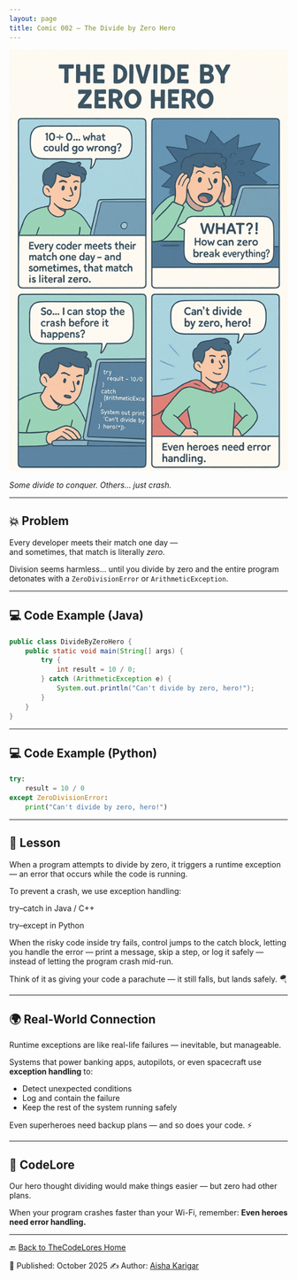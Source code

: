 ```yaml
---
layout: page
title: Comic 002 – The Divide by Zero Hero
---
```


![Comic 02 – Divide by Zero Hero](./comic.png)



*Some divide to conquer. Others… just crash.*

---

## 💥 Problem  
Every developer meets their match one day —  
and sometimes, that match is literally *zero*.

Division seems harmless... until you divide by zero and the entire program detonates with a `ZeroDivisionError` or `ArithmeticException`.

---

## 💻 Code Example (Java)

```java
public class DivideByZeroHero {
    public static void main(String[] args) {
        try {
            int result = 10 / 0;
        } catch (ArithmeticException e) {
            System.out.println("Can't divide by zero, hero!");
        }
    }
}
````

---

## 💻 Code Example (Python)

```python
try:
    result = 10 / 0
except ZeroDivisionError:
    print("Can't divide by zero, hero!")
```

---

## 🧩 Lesson

When a program attempts to divide by zero, it triggers a runtime exception —
an error that occurs while the code is running.

To prevent a crash, we use exception handling:

try–catch in Java / C++

try–except in Python

When the risky code inside try fails, control jumps to the catch block,
letting you handle the error — print a message, skip a step, or log it safely —
instead of letting the program crash mid-run.

Think of it as giving your code a parachute — it still falls, but lands safely. 🪂

---

## 🌍 Real-World Connection

Runtime exceptions are like real-life failures — inevitable, but manageable.

Systems that power banking apps, autopilots, or even spacecraft use **exception handling** to:

* Detect unexpected conditions
* Log and contain the failure
* Keep the rest of the system running safely

Even superheroes need backup plans — and so does your code. ⚡

---

## 🦸 CodeLore

Our hero thought dividing would make things easier —
but zero had other plans.

When your program crashes faster than your Wi-Fi, remember:
**Even heroes need error handling.**

---

🔙 [Back to TheCodeLores Home](../../index.md)

📅 Published: October 2025
✍️ Author: [Aisha Karigar](https://github.com/aishakarigar)




